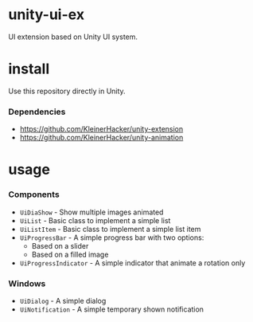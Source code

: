 # unity-ui-ex
UI extension based on Unity UI system.

# install
Use this repository directly in Unity.

### Dependencies
* https://github.com/KleinerHacker/unity-extension
* https://github.com/KleinerHacker/unity-animation

# usage

### Components
* `UiDiaShow` - Show multiple images animated
* `UiList` - Basic class to implement a simple list
* `UiListItem` - Basic class to implement a simple list item
* `UiProgressBar` - A simple progress bar with two options:
  * Based on a slider
  * Based on a filled image
* `UiProgressIndicator` - A simple indicator that animate a rotation only

### Windows
* `UiDialog` - A simple dialog
* `UiNotification` - A simple temporary shown notification
